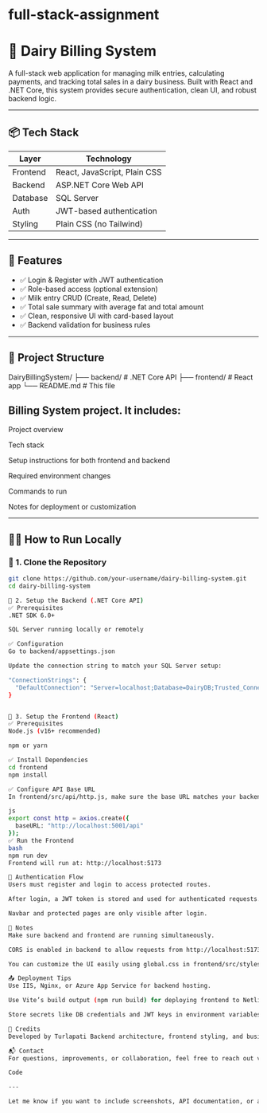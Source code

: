 # full-stack-assignment

# 🐄 Dairy Billing System

A full-stack web application for managing milk entries, calculating payments, and tracking total sales in a dairy business. Built with React and .NET Core, this system provides secure authentication, clean UI, and robust backend logic.

---

## 📦 Tech Stack

| Layer      | Technology                     |
|------------|--------------------------------|
| Frontend   | React, JavaScript, Plain CSS   |
| Backend    | ASP.NET Core Web API           |
| Database   | SQL Server                     |
| Auth       | JWT-based authentication       |
| Styling    | Plain CSS (no Tailwind)        |

---

## 🚀 Features

- ✅ Login & Register with JWT authentication  
- ✅ Role-based access (optional extension)  
- ✅ Milk entry CRUD (Create, Read, Delete)  
- ✅ Total sale summary with average fat and total amount  
- ✅ Clean, responsive UI with card-based layout  
- ✅ Backend validation for business rules  

---

## 📁 Project Structure
DairyBillingSystem/ 
├── backend/ # .NET Core API 
├── frontend/ # React app 
  └── README.md # This file
  
## Billing System project. It includes:

Project overview

Tech stack

Setup instructions for both frontend and backend

Required environment changes

Commands to run

Notes for deployment or customization



---

## 🧑‍💻 How to Run Locally

### 🔹 1. Clone the Repository

```bash
git clone https://github.com/your-username/dairy-billing-system.git
cd dairy-billing-system

🔹 2. Setup the Backend (.NET Core API)
✅ Prerequisites
.NET SDK 6.0+

SQL Server running locally or remotely

✅ Configuration
Go to backend/appsettings.json

Update the connection string to match your SQL Server setup:

"ConnectionStrings": {
  "DefaultConnection": "Server=localhost;Database=DairyDB;Trusted_Connection=True;"
}


🔹 3. Setup the Frontend (React)
✅ Prerequisites
Node.js (v16+ recommended)

npm or yarn

✅ Install Dependencies
cd frontend
npm install

✅ Configure API Base URL
In frontend/src/api/http.js, make sure the base URL matches your backend:

js
export const http = axios.create({
  baseURL: "http://localhost:5001/api"
});
✅ Run the Frontend
bash
npm run dev
Frontend will run at: http://localhost:5173

🔐 Authentication Flow
Users must register and login to access protected routes.

After login, a JWT token is stored and used for authenticated requests.

Navbar and protected pages are only visible after login.

📌 Notes
Make sure backend and frontend are running simultaneously.

CORS is enabled in backend to allow requests from http://localhost:5173.

You can customize the UI easily using global.css in frontend/src/styles.

📤 Deployment Tips
Use IIS, Nginx, or Azure App Service for backend hosting.

Use Vite’s build output (npm run build) for deploying frontend to Netlify, Vercel, or static hosting.

Store secrets like DB credentials and JWT keys in environment variables.

🙌 Credits
Developed by Turlapati Backend architecture, frontend styling, and business logic validation done with precision and care.

📬 Contact
For questions, improvements, or collaboration, feel free to reach out via GitHub Issues or Discussions.

Code

---

Let me know if you want to include screenshots, API documentation, or a deployment guide for production hosting — I can help you polish this even further.
